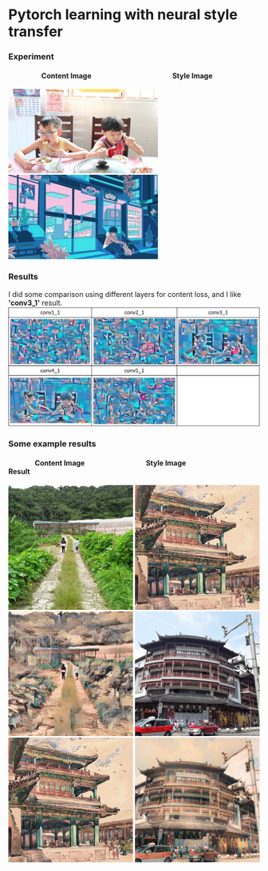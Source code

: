 # Pytorch learning with neural style transfer

### Experiment
#### &nbsp; &nbsp; &nbsp; &nbsp; &nbsp; &nbsp; &nbsp; &nbsp; &nbsp; &nbsp; Content Image &nbsp; &nbsp; &nbsp; &nbsp; &nbsp; &nbsp; &nbsp; &nbsp; &nbsp; &nbsp; &nbsp; &nbsp; &nbsp; &nbsp; &nbsp; &nbsp; &nbsp; &nbsp; &nbsp; &nbsp; &nbsp; &nbsp; &nbsp; &nbsp; Style Image
<img src="images/content.JPG" width=300> <img src="images/style3.jpg" width=300>

### Results
I did some comparison using different layers for content loss, and I like **'conv3_1'** result.
<img src="images/compare.png" width=800>

### Some example results
#### &nbsp; &nbsp; &nbsp; &nbsp; &nbsp; &nbsp; &nbsp; &nbsp; Content Image &nbsp; &nbsp; &nbsp; &nbsp; &nbsp; &nbsp; &nbsp; &nbsp; &nbsp; &nbsp; &nbsp; &nbsp; &nbsp; &nbsp; &nbsp; &nbsp; &nbsp; &nbsp; Style Image &nbsp; &nbsp; &nbsp; &nbsp; &nbsp; &nbsp; &nbsp; &nbsp; &nbsp; &nbsp; &nbsp; &nbsp; &nbsp; &nbsp; &nbsp; &nbsp; &nbsp; &nbsp; &nbsp; &nbsp; Result
<img src="images/content3.jpg" width=250> <img src="images/style4.jpeg" width=250> <img src="images/output4.png" width=250>
<img src="images/content7.jpg" width=250> <img src="images/style4.jpeg" width=250> <img src="images/output742.png" width=250>
